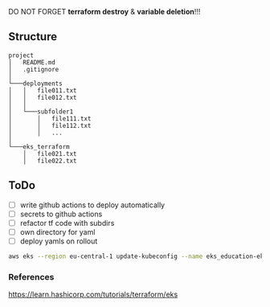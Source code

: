 DO NOT FORGET **terraform destroy** & **variable deletion**!!!


## Structure

```
project
│   README.md
│   .gitignore
│
└───deployments
│   │   file011.txt
│   │   file012.txt
│   │
│   └───subfolder1
│       │   file111.txt
│       │   file112.txt
│       │   ...
│   
└───eks_terraform
    │   file021.txt
    │   file022.txt
```

## ToDo

- [ ] write github actions to deploy automatically
- [ ] secrets to github actions
- [ ] refactor tf code with subdirs
- [ ] own directory for yaml 
- [ ] deploy yamls on rollout

```bash
aws eks --region eu-central-1 update-kubeconfig --name eks_education-eks-ueIuFx6S -raw cluster_name
```

### References
https://learn.hashicorp.com/tutorials/terraform/eks



